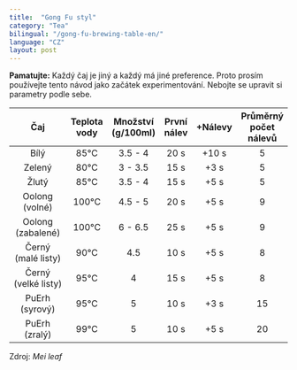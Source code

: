 ```yaml
---
title:  "Gong Fu styl"
category: "Tea"
bilingual: "/gong-fu-brewing-table-en/"
language: "CZ"
layout: post
---
```


**Pamatujte:** Každý čaj je jiný a každý má jiné preference. Proto prosím používejte tento návod jako začátek experimentování. Nebojte se upravit si parametry podle sebe.


| Čaj				 		| Teplota vody	| Množství (g/100ml)| První nálev 	| +Nálevy 	| Průměrný počet nálevů |
|:-------------------------:|:-------------:|:-----------------:|:-------------:|:---------:|:---------------------:|
| Bílý						| 85°C			| 3.5 - 4			| 20 s 			| +10 s		| 5						|
| Zelený					| 80°C			| 3 - 3.5			| 15 s 			| +3 s		| 5						|
| Žlutý						| 85°C			| 3.5 - 4			| 15 s 			| +5 s		| 5						|
| Oolong (volné)			| 100°C			| 4.5 - 5			| 20 s			| +5 s		| 9						|
| Oolong (zabalené)			| 100°C			| 6 - 6.5			| 25 s			| +5 s		| 9						|
| Černý (malé&nbsp;listy) 	| 90°C			| 4.5 				| 10 s			| +5 s		| 8						|
| Černý (velké&nbsp;listy)	| 95°C			| 4					| 15 s			| +5 s 		| 8						|
| PuErh (syrový)			| 95°C			| 5					| 10 s			| +3 s		| 15					|
| PuErh (zralý)				| 99°C			| 5					| 10 s			| +5 s		| 20					|


Zdroj: _Mei leaf_
